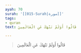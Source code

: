```yaml
---
ayah: 70
surah: '[[015-Surah|سورة]]'
tags:
- quran
text: قَالُوا أَوَلَمْ نَنْهَكَ عَنِ الْعَالَمِينَ

---
```

> قَالُوا أَوَلَمْ نَنْهَكَ عَنِ الْعَالَمِينَ
